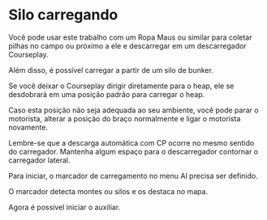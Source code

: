 # Silo carregando

  
  
Você pode usar este trabalho com um Ropa Maus ou similar para coletar pilhas no campo ou próximo a ele e descarregar em um descarregador Courseplay.  
  
Além disso, é possível carregar a partir de um silo de bunker.  
  
  
  
Se você deixar o Courseplay dirigir diretamente para o heap, ele se desdobrará em uma posição padrão para carregar o heap.  
  
Caso esta posição não seja adequada ao seu ambiente, você pode parar o motorista, alterar a posição do braço normalmente e ligar o motorista novamente.  
  
Lembre-se que a descarga automática com CP ocorre no mesmo sentido do carregador. Mantenha algum espaço para o descarregador contornar o carregador lateral.  
  


  
  
Para iniciar, o marcador de carregamento no menu AI precisa ser definido.  
  
O marcador detecta montes ou silos e os destaca no mapa.  
  
Agora é possível iniciar o auxiliar.  
  


